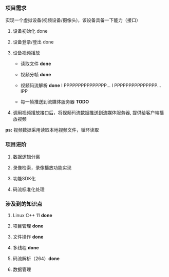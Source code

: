 ### 项目需求
实现一个虚拟设备(视频设备/摄像头)，该设备具备一下能力（接口）
1. 设备初始化 done

2. 设备登录/登出 done

3. 设备视频播放 

    * 读取文件 **done**

    * 视频分帧 **done**

    * 视频码流解析 **done** 
        I PPPPPPPPPPPPPPP... I PPPPPPPPPPPPPPP... IPP

    * 每一帧推送到流媒体服务器 **TODO**
    

4. 调用视频播放接口后，将视频码流数据推送到流媒体服务器, 提供给客户端播放视频

**ps:** 视频数据采用读取本地视频文件，循环读取

### 项目进阶
1. 数据逻辑分离

2. 录像检索，录像播放功能实现

3. 功能SDK化
4. 码流标准化处理

### 涉及到的知识点
1. Linux C++ 11 **done**

2. 项目管理 **done**

3. 文件操作 **done**

4. 多线程 **done**

5. 码流解析（264）**done**

6. 数据管理
